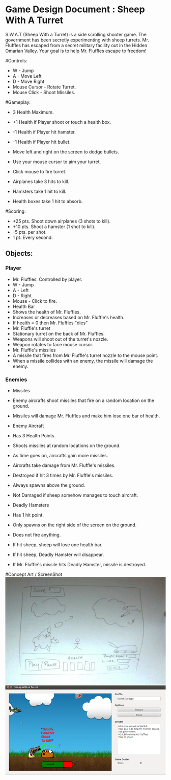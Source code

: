 # Game Design Document : Sheep With A Turret

S.W.A.T (Sheep With a Turret) is a side scrolling shooter game. The government has been secretly experimenting with sheep turrets.
Mr. Fluffles has escaped from a secret military facility out in the Hidden Omarian Valley. Your goal is to help Mr. Fluffles escape to
freedom!

#Controls:
+ W - Jump
+ A - Move Left
+ D - Move Right
+ Mouse Cursor - Rotate Turret.
+ Mouse Click - Shoot Missiles.

#Gameplay:
+ 3 Health Maximum.
+ +1 Health if Player shoot or touch a health box.
+ -1 Health if Player hit hamster.
+ -1 Health if Player hit bullet.

+ Move left and right on the screen to dodge bullets.
+ Use your mouse cursor to aim your turret.
+ Click mouse to fire turret.
+ Airplanes take 3 hits to kill.
+ Hamsters take 1 hit to kill.
+ Health boxes take 1 hit to absorb.

#Scoring:
+ +25 pts. Shoot down airplanes (3 shots to kill).
+ +10 pts. Shoot a hamster (1 shot to kill).
+ -5 pts. per shot.
+ 1 pt. Every second.

## Objects:
### Player
+ Mr. Fluffles: Controlled by player.
 +  W - Jump
 +  A - Left
 +  D - Right
 +  Mouse - Click to fire.
+ Health Bar
 + Shows the health of Mr. Fluffles.
 + Increases or decreases based on Mr. Fluffle's health.
 + If health = 0 then Mr. Fluffles "dies"
+ Mr. Fluffle's turret
 + Stationary turret on the back of Mr. Fluffles.
 + Weapons will shoot out of the turret's nozzle.
 + Weapon rotates to face mouse cursor.
+ Mr. Fluffle's missiles
 + A missile that fires from Mr. Fluffle's turret nozzle to the mouse point.
 + When a missile collides with an enemy, the missile will damage the enemy.

### Enemies
+ Missiles
 + Enemy aircrafts shoot missiles that fire on a random location on the ground.
 + Missiles will damage Mr. Fluffles and make him lose one bar of health.
 
+ Enemy Aircraft
 + Has 3 Health Points.
 + Shoots missiles at random locations on the ground.
 + As time goes on, aircrafts gain more missiles.
 + Aircrafts take damage from Mr. Fluffle's missiles.
 + Destroyed if hit 3 times by Mr. Fluffle's missiles.
 + Always spawns above the ground.
 + Not Damaged if sheep somehow manages to touch aircraft.

+ Deadly Hamsters
 + Has 1 hit point.
 + Only spawns on the right side of the screen on the ground.
 + Does not fire anything.
 + If hit sheep, sheep will lose one health bar.
 + If hit sheep, Deadly Hamster will disappear.
 + If Mr. Fluffle's missile hits Deadly Hamster, missile is destroyed.


#Concept Art / ScreenShot
![alt text](Concept/pic.jpg "Concept Art")
![alt text](Concept/screenshot_01.png "Screenshot")
























